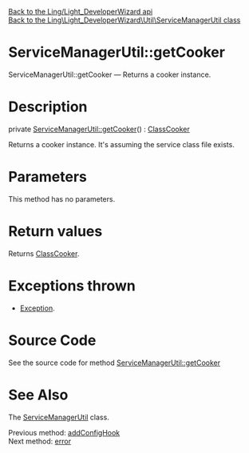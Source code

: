 [Back to the Ling/Light_DeveloperWizard api](https://github.com/lingtalfi/Light_DeveloperWizard/blob/master/doc/api/Ling/Light_DeveloperWizard.md)<br>
[Back to the Ling\Light_DeveloperWizard\Util\ServiceManagerUtil class](https://github.com/lingtalfi/Light_DeveloperWizard/blob/master/doc/api/Ling/Light_DeveloperWizard/Util/ServiceManagerUtil.md)


ServiceManagerUtil::getCooker
================



ServiceManagerUtil::getCooker — Returns a cooker instance.




Description
================


private [ServiceManagerUtil::getCooker](https://github.com/lingtalfi/Light_DeveloperWizard/blob/master/doc/api/Ling/Light_DeveloperWizard/Util/ServiceManagerUtil/getCooker.md)() : [ClassCooker](https://github.com/lingtalfi/ClassCooker/blob/master/doc/api/Ling/ClassCooker/ClassCooker.md)




Returns a cooker instance.
It's assuming the service class file exists.




Parameters
================

This method has no parameters.


Return values
================

Returns [ClassCooker](https://github.com/lingtalfi/ClassCooker/blob/master/doc/api/Ling/ClassCooker/ClassCooker.md).


Exceptions thrown
================

- [Exception](http://php.net/manual/en/class.exception.php).&nbsp;







Source Code
===========
See the source code for method [ServiceManagerUtil::getCooker](https://github.com/lingtalfi/Light_DeveloperWizard/blob/master/Util/ServiceManagerUtil.php#L730-L741)


See Also
================

The [ServiceManagerUtil](https://github.com/lingtalfi/Light_DeveloperWizard/blob/master/doc/api/Ling/Light_DeveloperWizard/Util/ServiceManagerUtil.md) class.

Previous method: [addConfigHook](https://github.com/lingtalfi/Light_DeveloperWizard/blob/master/doc/api/Ling/Light_DeveloperWizard/Util/ServiceManagerUtil/addConfigHook.md)<br>Next method: [error](https://github.com/lingtalfi/Light_DeveloperWizard/blob/master/doc/api/Ling/Light_DeveloperWizard/Util/ServiceManagerUtil/error.md)<br>

